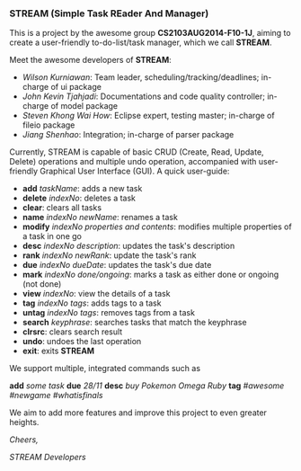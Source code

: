 ### STREAM (Simple Task REader And Manager)

This is a project by the awesome group **CS2103AUG2014-F10-1J**, aiming to create a user-friendly to-do-list/task manager, which we call **STREAM**.

Meet the awesome developers of **STREAM**:
* *Wilson Kurniawan*: Team leader, scheduling/tracking/deadlines; in-charge of ui package
* *John Kevin Tjahjadi*: Documentations and code quality controller; in-charge of model package 
* *Steven Khong Wai How*: Eclipse expert, testing master; in-charge of fileio package
* *Jiang Shenhao*: Integration; in-charge of parser package

Currently, STREAM is capable of basic CRUD (Create, Read, Update, Delete) operations and multiple undo operation, accompanied with user-friendly Graphical User Interface (GUI). A quick user-guide:
* **add** *taskName*: adds a new task
* **delete** *indexNo*: deletes a task
* **clear**: clears all tasks
* **name** *indexNo* *newName*: renames a task
* **modify** *indexNo* *properties and contents*: modifies multiple properties of a task in one go
* **desc** *indexNo* *description*: updates the task's description
* **rank** *indexNo* *newRank*: update the task's rank
* **due**  *indexNo* *dueDate*: updates the task's due date
* **mark** *indexNo* *done/ongoing*: marks a task as either done or ongoing (not done)
* **view** *indexNo*: view the details of a task
* **tag** *indexNo* *tags*: adds tags to a task
* **untag** *indexNo* *tags*: removes tags from a task
* **search** *keyphrase*: searches tasks that match the keyphrase
* **clrsrc**: clears search result
* **undo**: undoes the last operation
* **exit**: exits **STREAM**

We support multiple, integrated commands such as

**add** *some task* **due** *28/11* **desc** *buy Pokemon Omega Ruby* **tag** *#awesome #newgame #whatisfinals*

We aim to add more features and improve this project to even greater heights.

*Cheers,*

*STREAM Developers*
